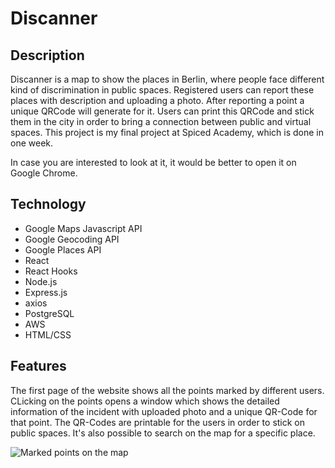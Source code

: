 # Discanner

## Description

Discanner is a map to show the places in Berlin, where people face different kind of discrimination in public spaces. Registered users can report these places with description and uploading a photo. After reporting a point a unique QRCode will generate for it. Users can print this QRCode and stick them in the city in order to bring a connection between public and virtual spaces. This project is my final project at Spiced Academy, which is done in one week.

In case you are interested to look at it, it would be better to open it on Google Chrome.

## Technology

-   Google Maps Javascript API
-   Google Geocoding API
-   Google Places API
-   React
-   React Hooks
-   Node.js
-   Express.js
-   axios
-   PostgreSQL
-   AWS
-   HTML/CSS

## Features

The first page of the website shows all the points marked by different users.
CLicking on the points opens a window which shows the detailed information of the incident
with uploaded photo and a unique QR-Code for that point. The QR-Codes are printable for the users in order to stick on public spaces. It's also possible to search on the map for a specific place.

![Marked points on the map](readme/points.gif)

